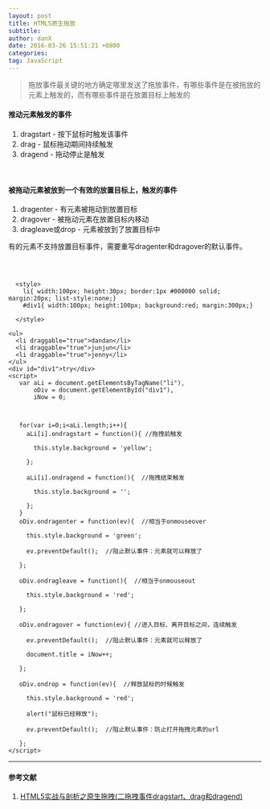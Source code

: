 ```yaml
---
layout: post
title: HTML5原生拖放
subtitle: 
author: danX
date: 2016-03-26 15:51:21 +0800
categories: 
tag: JavaScript
---
```


> 拖放事件最关键的地方确定哪里发送了拖放事件，有哪些事件是在被拖放的元素上触发的，而有哪些事件是在放置目标上触发的

####  推动元素触发的事件

1. dragstart - 按下鼠标时触发该事件
2. drag - 鼠标拖动期间持续触发
3. dragend - 拖动停止是触发

<br>

#### 被拖动元素被放到一个有效的放置目标上，触发的事件

1. dragenter - 有元素被拖动到放置目标
2. dragover - 被拖动元素在放置目标内移动
3. dragleave或drop - 元素被放到了放置目标中

有的元素不支持放置目标事件，需要重写dragenter和dragover的默认事件。

<br>

```

  <style>
    li{ width:100px; height:30px; border:1px #000000 solid; margin:20px; list-style:none;}
    #div1{ width:100px; height:100px; background:red; margin:300px;}

  </style>

<ul>
  <li draggable="true">dandan</li>
  <li draggable="true">junjun</li>
  <li draggable="true">jenny</li>
</ul>
<div id="div1">try</div>
<script>
   var aLi = document.getElementsByTagName("li"),
       oDiv = document.getElementById("div1"),
       iNow = 0;



   for(var i=0;i<aLi.length;i++){
     aLi[i].ondragstart = function(){ //拖拽前触发

       this.style.background = 'yellow';

     };

     aLi[i].ondragend = function(){  //拖拽结束触发

       this.style.background = '';

     };
   }
   oDiv.ondragenter = function(ev){  //相当于onmouseover

     this.style.background = 'green';

     ev.preventDefault();  //阻止默认事件：元素就可以释放了

   };

   oDiv.ondragleave = function(){  //相当于onmouseout

     this.style.background = 'red';

   };

   oDiv.ondragover = function(ev){ //进入目标、离开目标之间，连续触发

     ev.preventDefault();  //阻止默认事件：元素就可以释放了

     document.title = iNow++;

   };

   oDiv.ondrop = function(ev){  //释放鼠标的时候触发

     this.style.background = 'red';

     alert("鼠标已经释放");

     ev.preventDefault();  //阻止默认事件：防止打开拖拽元素的url

   };
</script>
```



-----

####  参考文献

1. [HTML5实战与剖析之原生拖拽(二拖拽事件dragstart、drag和dragend)](http://blog.csdn.net/lee_magnum/article/details/17791701)
